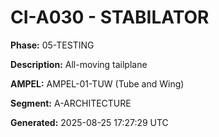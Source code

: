# CI-A030 - STABILATOR

**Phase:** 05-TESTING

**Description:** All-moving tailplane

**AMPEL:** AMPEL-01-TUW (Tube and Wing)

**Segment:** A-ARCHITECTURE

**Generated:** 2025-08-25 17:27:29 UTC
